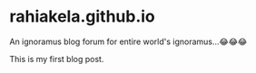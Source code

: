 # rahiakela.github.io
An ignoramus blog forum for entire world's ignoramus...😂😂😂

This is my first blog post.
